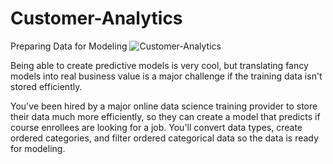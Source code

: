 # Customer-Analytics
Preparing Data for Modeling
![Customer-Analytics](https://github.com/Said0429/Customer-Analytics/assets/116446264/5cebc9b2-3b49-4be8-889f-247f1e6bd748)

Being able to create predictive models is very cool, but translating fancy models into real business value is a major challenge if the training data isn't stored efficiently.

You've been hired by a major online data science training provider to store their data much more efficiently, so they can create a model that predicts if course enrollees are looking for a job. You'll convert data types, create ordered categories, and filter ordered categorical data so the data is ready for modeling.
